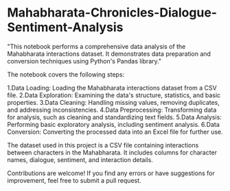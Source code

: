 # Mahabharata-Chronicles-Dialogue-Sentiment-Analysis
"This notebook performs a comprehensive data analysis of the Mahabharata interactions dataset. It demonstrates data preparation and conversion techniques using Python's Pandas library."

The notebook covers the following steps:

1.Data Loading: Loading the Mahabharata interactions dataset from a CSV file.
2.Data Exploration: Examining the data's structure, statistics, and basic properties.
3.Data Cleaning: Handling missing values, removing duplicates, and addressing inconsistencies.
4.Data Preprocessing: Transforming data for analysis, such as cleaning and standardizing text fields.
5.Data Analysis: Performing basic exploratory analysis, including sentiment analysis.
6.Data Conversion: Converting the processed data into an Excel file for further use.

The dataset used in this project is a CSV file containing interactions between characters in the Mahabharata. It includes columns for character names, dialogue, sentiment, and interaction details.

Contributions are welcome! If you find any errors or have suggestions for improvement, feel free to submit a pull request.





